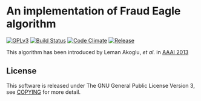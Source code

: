 # An implementation of Fraud Eagle algorithm
[![GPLv3](https://img.shields.io/badge/license-GPLv3-blue.svg)](https://www.gnu.org/copyleft/gpl.html)
[![Build Status](https://travis-ci.org/rgmining/fraud-eagle.svg?branch=master)](https://travis-ci.org/rgmining/fraud-eagle)
[![Code Climate](https://codeclimate.com/github/rgmining/fraud-eagle/badges/gpa.svg)](https://codeclimate.com/github/rgmining/fraud-eagle)
[![Release](https://img.shields.io/badge/release-0.9.0-brightgreen.svg)](https://github.com/rgmining/fraud-eagle/releases/tag/v0.9.0)

This algorithm has been introduced by Leman Akoglu, *et al.* in
[AAAI 2013](https://www.aaai.org/ocs/index.php/ICWSM/ICWSM13/paper/viewFile/5981/6338)


## License
This software is released under The GNU General Public License Version 3,
see [COPYING](COPYING) for more detail.
